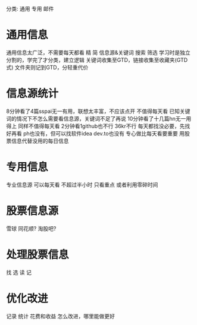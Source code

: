 分类: 通用 专用 邮件
# 通用信息
通用信息太广泛，不需要每天都看
精 简
信息源&关键词
搜索 筛选
学习时是独立分割的，学完了才分类，建立逻辑
关键词收集至GTD，链接收集至收藏夹(GTD式)
文件夹则记到GTD，分轻重代价
# 信息源统计
8分钟看了4篇sspai无一有用，联想太丰富，不应该点开
	不值得每天看
已知关键词的情况下不怎么需要看信息源，关键词不足了再说
10分钟看了十几篇hn无一用得上
	同样不值得每天看
2分钟看1github也不行
36kr不行
每天都找没必要，先找好再看
ph也没有，但可以找软件idea
dev.to也没有
专心做比每天看要重要
用股票信息代替没用的每日信息
# 专用信息
专业信息源
可以每天看
不超过半小时
只看重点
或者利用零碎时间
# 股票信息源
雪球
同花顺?
淘股吧?
# 处理股票信息
找 选 读 记
# 优化改进
记录 统计 花费和收益
怎么改进，哪里能做更好